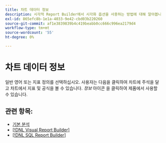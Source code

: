 ```yaml
---
title: 차트 데이터 정보
description: 시각적 Report Builder에서 시각화 옵션을 사용하는 방법에 대해 알아봅니다.
exl-id: 865efc8b-1e1a-4033-9e42-cbd03b220260
source-git-commit: af1e3839839b4c419beabb0cc666c996ea2179d4
workflow-type: tm+mt
source-wordcount: '55'
ht-degree: 0%

---
```


# 차트 데이터 정보

일반 영어 또는 지표 정의를 선택하십시오. 사용자는 다음을 클릭하여 차트에 주석을 달고 차트에서 지표 및 공식을 볼 수 있습니다. _정보_ 아이콘 을 클릭하여 제품에서 사용할 수 있습니다.

## 관련 항목:

* [기본 분석](../../data-analyst/analysis/basic-analytics.md)
* [[!DNL Visual Report Builder]](../../data-user/reports/ess-rpt-build-visual.md)
* [[!DNL SQL Report Builder]](../../data-analyst/dev-reports/sql-rpt-bldr.md)
